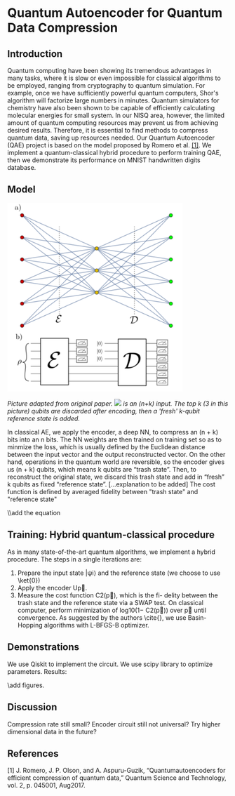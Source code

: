 # Quantum Autoencoder for Quantum Data Compression 

## Introduction
 Quantum computing have been showing its tremendous advantages in many tasks, where it is slow or even impossible for classical algorithms to be employed, ranging from cryptography to quantum simulation. For example, once we have sufficiently powerful quantum computers, Shor's algorithm will factorize large numbers in minutes. Quantum simulators for chemistry have also been shown to be capable of efficiently calculating molecular energies for small system. In our NISQ area, however, the limited amount of quantum computing resources may prevent us from achieving desired results. Therefore, it is essential to find methods to compress quantum data, saving up resources needed. Our Quantum Autoencoder (QAE) project is based on the model proposed by Romero et al. [[1]](https://iopscience.iop.org/article/10.1088/2058-9565/aa8072/meta). We implement a quantum-classical hybrid procedure to perform training QAE, then we demonstrate its performance on MNIST handwritten digits database.
## Model  
  <img src="QAE_model.jpg" width=400px></img>
  
  *Picture adapted from original paper. <img src="https://render.githubusercontent.com/render/math?math=\rho"> is an (n+k) input. The top k (3 in this picture) qubits are discarded after encoding, then a 'fresh' k-qubit reference state is added.*
  
  In classical AE, we apply the encoder, a deep NN, to compress an (n + k) bits into an n bits. The NN weights are then trained on training set so as to minmize the loss, which is usually defined by the Euclidean distance between the input vector and the output reconstructed vector. On the other hand, operations in the quantum world are reversible, so the encoder gives us (n + k) qubits, which means k qubits are “trash state”. Then, to reconstruct the original state, we discard this trash state and add in “fresh” k qubits as fixed “reference state”. [...explanation to be added] The cost function is defined by averaged fidelity between "trash state" and "reference state"
  
  \\\add the equation
 
## Training: Hybrid quantum-classical procedure
  As in many state-of-the-art quantum algorithms, we implement a hybrid procedure. 
  The steps in a single iterations are:
   1. Prepare the input state |ψi⟩ and the reference state (we choose to use \ket{0})
   2. Apply the encoder Up⃗.
   3. Measure the cost function C2(p⃗), which is the fi- delity between the trash state and the reference state via a SWAP test.
  On classical computer, perform minimization of log10(1− C2(p⃗)) over p⃗ until convergence. As suggested by the authors \cite{}, we use Basin- Hopping algorithms with L-BFGS-B optimizer.
  
## Demonstrations
  We use Qiskit to implement the circuit.
  We use scipy library to optimize parameters.
  Results:
  
  \\add figures.
  
  
## Discussion
  Compression rate still small?
  Encoder circuit still not universal?
  Try higher dimensional data in the future?
  
## References
  [1] J. Romero, J. P. Olson, and A. Aspuru-Guzik, “Quantumautoencoders for efficient compression of quantum data,” Quantum Science and Technology, vol. 2, p. 045001, Aug2017.

